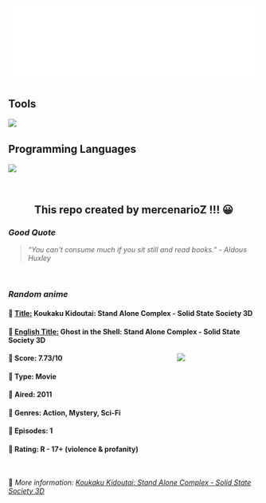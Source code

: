 
<img src="svg/nai.svg" />

<p>
  <h2>Tools</h2>
  <a href="https://skillicons.dev">
    <img src="https://skillicons.dev/icons?i=git,bash,vim,ubuntu,tensorflow,pytorch,docker,raspberrypi" />
  </a>

  <br />

  <h2>Programming Languages</h2>

  <a href="https://skillicons.dev">
    <img src="https://skillicons.dev/icons?i=python,c,cpp" />
  </a>
</p>

<br />

<h2 align="center">This repo created by mercenarioZ !!! 😀</h2>
<h3><i>Good Quote</i></h3>

<blockquote>
<i>
“You can't consume much if you sit still and read books.” - Aldous Huxley
</i>
</blockquote>

<br />

<h3><i>Random anime</i></h3>

<h4>
  <strong>🥭 <u>Title:</u></strong> Koukaku Kidoutai: Stand Alone Complex - Solid State Society 3D
</h4>

<h4>🌿 <u>English Title:</u> Ghost in the Shell: Stand Alone Complex - Solid State Society 3D</h4>

<img align="right" width="165" src=https://cdn.myanimelist.net/images/anime/4/29259.jpg />

<h4>🌱 Score: 7.73/10</h4>

<h4>🌲 Type: Movie</h4>

<h4>🌴 Aired: 2011</h4>

<h4>🌵 Genres: Action, Mystery, Sci-Fi</h4>

<h4>🥑 Episodes: 1</h4>

<h4>🍏 Rating: R - 17+ (violence & profanity)</h4>

<br />

🍂 *More information: [Koukaku Kidoutai: Stand Alone Complex - Solid State Society 3D](https://myanimelist.net/anime/10090/Koukaku_Kidoutai__Stand_Alone_Complex_-_Solid_State_Society_3D)*
    
